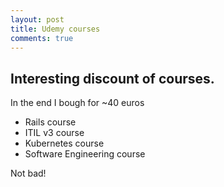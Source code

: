 ```yaml
---
layout: post
title: Udemy courses
comments: true
---
```


## Interesting discount of courses.

In the end I bough for ~40 euros

- Rails course
- ITIL v3 course
- Kubernetes course
- Software Engineering course


Not bad!

